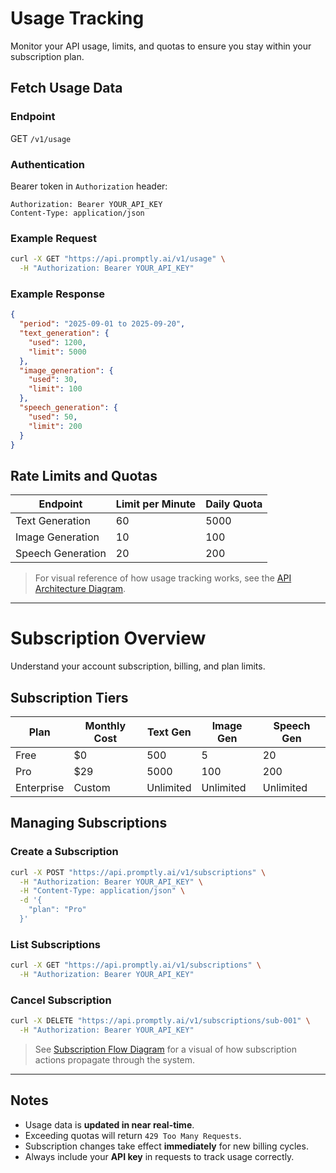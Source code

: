 # Usage Tracking

Monitor your API usage, limits, and quotas to ensure you stay within your subscription plan.

## Fetch Usage Data

### Endpoint
GET `/v1/usage`

### Authentication
Bearer token in `Authorization` header:

```http
Authorization: Bearer YOUR_API_KEY
Content-Type: application/json
```

### Example Request

```bash
curl -X GET "https://api.promptly.ai/v1/usage" \
  -H "Authorization: Bearer YOUR_API_KEY"
```

### Example Response

```json
{
  "period": "2025-09-01 to 2025-09-20",
  "text_generation": {
    "used": 1200,
    "limit": 5000
  },
  "image_generation": {
    "used": 30,
    "limit": 100
  },
  "speech_generation": {
    "used": 50,
    "limit": 200
  }
}
```

## Rate Limits and Quotas

| Endpoint            | Limit per Minute | Daily Quota |
|--------------------|----------------|------------|
| Text Generation     | 60             | 5000       |
| Image Generation    | 10             | 100        |
| Speech Generation   | 20             | 200        |

> For visual reference of how usage tracking works, see the [API Architecture Diagram](diagrams/api-architecture.mmd).

---

# Subscription Overview

Understand your account subscription, billing, and plan limits.

## Subscription Tiers

| Plan      | Monthly Cost | Text Gen | Image Gen | Speech Gen |
|-----------|-------------|----------|-----------|------------|
| Free      | $0          | 500      | 5         | 20         |
| Pro       | $29         | 5000     | 100       | 200        |
| Enterprise| Custom      | Unlimited| Unlimited | Unlimited  |

## Managing Subscriptions

### Create a Subscription
```bash
curl -X POST "https://api.promptly.ai/v1/subscriptions" \
  -H "Authorization: Bearer YOUR_API_KEY" \
  -H "Content-Type: application/json" \
  -d '{
    "plan": "Pro"
  }'
```

### List Subscriptions
```bash
curl -X GET "https://api.promptly.ai/v1/subscriptions" \
  -H "Authorization: Bearer YOUR_API_KEY"
```

### Cancel Subscription
```bash
curl -X DELETE "https://api.promptly.ai/v1/subscriptions/sub-001" \
  -H "Authorization: Bearer YOUR_API_KEY"
```

> See [Subscription Flow Diagram](diagrams/subscription-flow.mmd) for a visual of how subscription actions propagate through the system.

---

## Notes

- Usage data is **updated in near real-time**.  
- Exceeding quotas will return `429 Too Many Requests`.  
- Subscription changes take effect **immediately** for new billing cycles.  
- Always include your **API key** in requests to track usage correctly.
